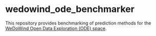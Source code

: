 # wedowind_ode_benchmarker

This repository provides benchmarking of prediction methods for the
[WeDoWind Open Data Exploration (ODE) space][WeDoWind ODE website].

[WeDoWind ODE website]: https://www.wedowind.ch/spaces/the-open-data-exploration-space
